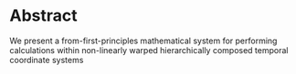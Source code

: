 # Abstract

We present a from-first-principles mathematical system for performing calculations within non-linearly warped hierarchically composed temporal coordinate systems
